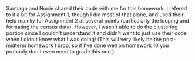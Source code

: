 Santiago and Nonie shared their code with me for this homework. I refered to it a bit for Assignment 1, though I did most of that alone, and used their help mainliy for Assignment 2 at several points (particularly the looping and formating the census data). However, I wasn't able to do the clustering portion since I couldn't understand it and didn't want to just use their code when I didn't know what I was doing! (This will very likely be the post-midterm homework I drop, so if I've done well on homework 10 you probably don't even need to grade this one.) 
